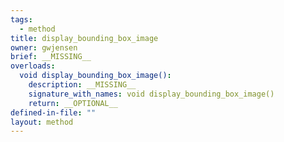 ```yaml
---
tags:
  - method
title: display_bounding_box_image
owner: gwjensen
brief: __MISSING__
overloads:
  void display_bounding_box_image():
    description: __MISSING__
    signature_with_names: void display_bounding_box_image()
    return: __OPTIONAL__
defined-in-file: ""
layout: method
---
```

